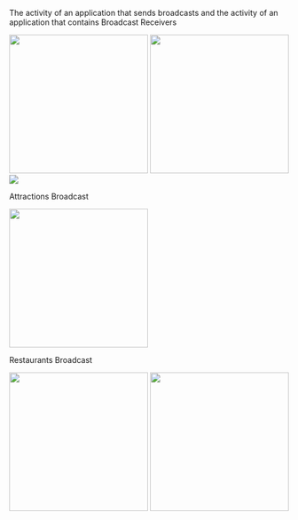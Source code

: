 

The activity of an application that sends broadcasts and the activity of an application that contains Broadcast Receivers 

<img src= "https://github.com/user-attachments/assets/2029465d-771d-469b-a973-c31e30cf93be" width="250"/>

<img src="https://github.com/user-attachments/assets/a66525e1-e2f9-4612-bc09-5ed1722fae3d" width="250" />

<img src="https://github.com/user-attachments/assets/4ba52505-b493-41ad-bcb6-c890e3858fed" wdith="250" />




Attractions Broadcast

<img src= "https://github.com/user-attachments/assets/0b12e208-866b-48cd-be5e-b1a2224eff09" width="250"/>




Restaurants Broadcast

<img src="https://github.com/user-attachments/assets/eb476bac-7f85-49a5-92a6-53f09c5f9dd7" width="250" />



<img src= "https://github.com/user-attachments/assets/2029465d-771d-469b-a973-c31e30cf93be" width="250"/>





